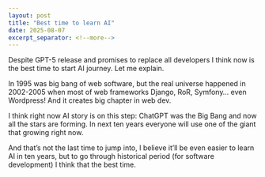 ```yaml
---
layout: post
title: "Best time to learn AI"
date: 2025-08-07
excerpt_separator: <!--more-->
---
```


Despite GPT-5 release and promises to replace all developers I think now is the best time to start AI journey. Let me explain.

In 1995 was big bang of web software, but the real universe happened in 2002-2005 when most of web frameworks Django, RoR, Symfony… even Wordpress! And it creates big chapter in web dev.

I think right now AI story is on this step: ChatGPT was the Big Bang and now all the stars are forming. In next ten years everyone will use one of the giant that growing right now.

And that’s not the last time to jump into, I believe it’ll be even easier to learn AI in ten years, but to go through historical period (for software development) I think that the best time.
